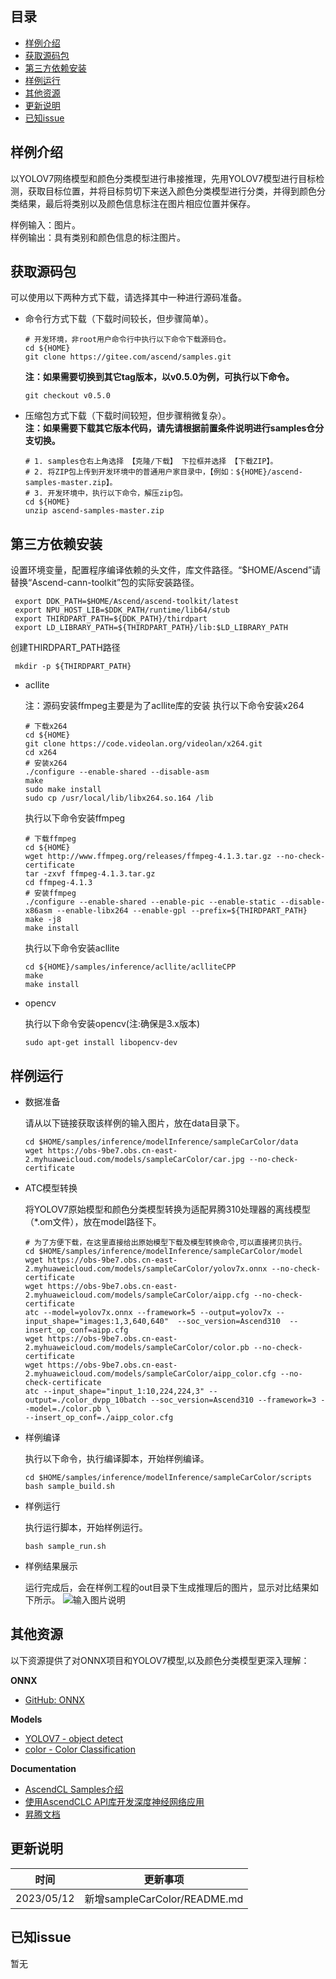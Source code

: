 ## 目录

  - [样例介绍](#样例介绍)
  - [获取源码包](#获取源码包) 
  - [第三方依赖安装](#第三方依赖安装)
  - [样例运行](#样例运行)
  - [其他资源](#其他资源)
  - [更新说明](#更新说明)
  - [已知issue](#已知issue)
    
## 样例介绍

以YOLOV7网络模型和颜色分类模型进行串接推理，先用YOLOV7模型进行目标检测，获取目标位置，并将目标剪切下来送入颜色分类模型进行分类，并得到颜色分类结果，最后将类别以及颜色信息标注在图片相应位置并保存。
  
样例输入：图片。    
样例输出：具有类别和颜色信息的标注图片。

## 获取源码包
    
 可以使用以下两种方式下载，请选择其中一种进行源码准备。

 - 命令行方式下载（下载时间较长，但步骤简单）。

   ```    
   # 开发环境，非root用户命令行中执行以下命令下载源码仓。    
   cd ${HOME}     
   git clone https://gitee.com/ascend/samples.git
   ```
   **注：如果需要切换到其它tag版本，以v0.5.0为例，可执行以下命令。**
   ```
   git checkout v0.5.0
   ```   
 - 压缩包方式下载（下载时间较短，但步骤稍微复杂）。   
   **注：如果需要下载其它版本代码，请先请根据前置条件说明进行samples仓分支切换。**   
   ``` 
   # 1. samples仓右上角选择 【克隆/下载】 下拉框并选择 【下载ZIP】。    
   # 2. 将ZIP包上传到开发环境中的普通用户家目录中，【例如：${HOME}/ascend-samples-master.zip】。     
   # 3. 开发环境中，执行以下命令，解压zip包。     
   cd ${HOME}    
   unzip ascend-samples-master.zip
   ```

## 第三方依赖安装


设置环境变量，配置程序编译依赖的头文件，库文件路径。“$HOME/Ascend”请替换“Ascend-cann-toolkit”包的实际安装路径。

   ```
    export DDK_PATH=$HOME/Ascend/ascend-toolkit/latest
    export NPU_HOST_LIB=$DDK_PATH/runtime/lib64/stub
    export THIRDPART_PATH=${DDK_PATH}/thirdpart
    export LD_LIBRARY_PATH=${THIRDPART_PATH}/lib:$LD_LIBRARY_PATH
   ```
   创建THIRDPART_PATH路径

   ```
    mkdir -p ${THIRDPART_PATH}
   ```
- acllite

    注：源码安装ffmpeg主要是为了acllite库的安装
    执行以下命令安装x264

    ```
    # 下载x264
    cd ${HOME}
    git clone https://code.videolan.org/videolan/x264.git
    cd x264
    # 安装x264
    ./configure --enable-shared --disable-asm
    make
    sudo make install
    sudo cp /usr/local/lib/libx264.so.164 /lib
    ```   
    执行以下命令安装ffmpeg

    ```
    # 下载ffmpeg
    cd ${HOME}
    wget http://www.ffmpeg.org/releases/ffmpeg-4.1.3.tar.gz --no-check-certificate
    tar -zxvf ffmpeg-4.1.3.tar.gz
    cd ffmpeg-4.1.3
    # 安装ffmpeg
    ./configure --enable-shared --enable-pic --enable-static --disable-x86asm --enable-libx264 --enable-gpl --prefix=${THIRDPART_PATH}
    make -j8
    make install
    ```   
   执行以下命令安装acllite

    ```
    cd ${HOME}/samples/inference/acllite/aclliteCPP
    make
    make install
    ```   
    </details> 

- opencv

  执行以下命令安装opencv(注:确保是3.x版本)
  ```
  sudo apt-get install libopencv-dev
  ```   

## 样例运行

  - 数据准备

    请从以下链接获取该样例的输入图片，放在data目录下。
        
    ```    
    cd $HOME/samples/inference/modelInference/sampleCarColor/data
    wget https://obs-9be7.obs.cn-east-2.myhuaweicloud.com/models/sampleCarColor/car.jpg --no-check-certificate
    ```

  - ATC模型转换

    将YOLOV7原始模型和颜色分类模型转换为适配昇腾310处理器的离线模型（\*.om文件），放在model路径下。

    ```
    # 为了方便下载，在这里直接给出原始模型下载及模型转换命令,可以直接拷贝执行。
    cd $HOME/samples/inference/modelInference/sampleCarColor/model
    wget https://obs-9be7.obs.cn-east-2.myhuaweicloud.com/models/sampleCarColor/yolov7x.onnx --no-check-certificate
    wget https://obs-9be7.obs.cn-east-2.myhuaweicloud.com/models/sampleCarColor/aipp.cfg --no-check-certificate
    atc --model=yolov7x.onnx --framework=5 --output=yolov7x --input_shape="images:1,3,640,640"  --soc_version=Ascend310  --insert_op_conf=aipp.cfg
    wget https://obs-9be7.obs.cn-east-2.myhuaweicloud.com/models/sampleCarColor/color.pb --no-check-certificate
    wget https://obs-9be7.obs.cn-east-2.myhuaweicloud.com/models/sampleCarColor/aipp_color.cfg --no-check-certificate
    atc --input_shape="input_1:10,224,224,3" --output=./color_dvpp_10batch --soc_version=Ascend310 --framework=3 --model=./color.pb \
    --insert_op_conf=./aipp_color.cfg                          
    ```

  - 样例编译

    执行以下命令，执行编译脚本，开始样例编译。
    ```
    cd $HOME/samples/inference/modelInference/sampleCarColor/scripts
    bash sample_build.sh
    ```
  - 样例运行

    执行运行脚本，开始样例运行。
    ```
    bash sample_run.sh
    ```
  - 样例结果展示
    
    运行完成后，会在样例工程的out目录下生成推理后的图片，显示对比结果如下所示。
    ![输入图片说明](https://obs-9be7.obs.cn-east-2.myhuaweicloud.com/models/sampleCarColor/out.jpg "image-20211028101534905.png")

## 其他资源

以下资源提供了对ONNX项目和YOLOV7模型,以及颜色分类模型更深入理解：

**ONNX**
- [GitHub: ONNX](https://github.com/onnx/onnx)

**Models**
- [YOLOV7 - object detect](https://gitee.com/ascend/modelzoo-GPL/tree/master/built-in/ACL_Pytorch/Yolov7_for_Pytorch)
- [color - Color Classification](https://gitee.com/ascend/ModelZoo-TensorFlow/tree/master/TensorFlow/contrib/cv/ATC_CarColor_tensorflow_AE)

**Documentation**
- [AscendCL Samples介绍](../README_CN.md)
- [使用AscendCLC API库开发深度神经网络应用](https://www.hiascend.com/document/detail/zh/CANNCommunityEdition/600alpha006/infacldevg/aclcppdevg/aclcppdevg_000000.html)
- [昇腾文档](https://www.hiascend.com/document?tag=community-developer)

## 更新说明
  | 时间 | 更新事项 |
|----|------|
| 2023/05/12 | 新增sampleCarColor/README.md |
  

## 已知issue

  暂无
